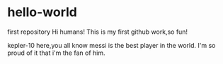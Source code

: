# hello-world
first repository
Hi humans! This  is my first github work,so fun!

kepler-10 here,you all know messi is the best player in the world.
I'm so proud of it that i'm the fan of him.
